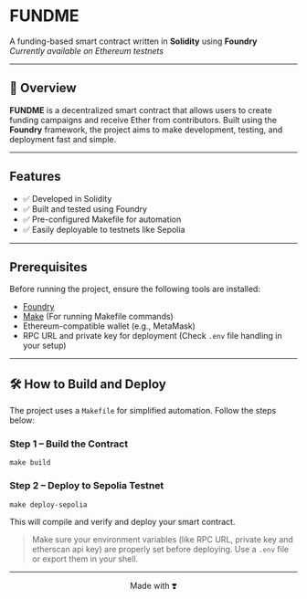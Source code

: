 # FUNDME

A funding-based smart contract written in **Solidity** using **Foundry**  
*Currently available on Ethereum testnets*

---

## 🚀 Overview

**FUNDME** is a decentralized smart contract that allows users to create funding campaigns and receive Ether from contributors. Built using the **Foundry** framework, the project aims to make development, testing, and deployment fast and simple.

---

## Features

- ✅ Developed in Solidity
- ✅ Built and tested using Foundry
- ✅ Pre-configured Makefile for automation
- ✅ Easily deployable to testnets like Sepolia

---

##  Prerequisites

Before running the project, ensure the following tools are installed:

- [Foundry](https://book.getfoundry.sh/foundry/getting-started/installation)
- [Make](https://www.gnu.org/software/make/) (For running Makefile commands)
- Ethereum-compatible wallet (e.g., MetaMask)
- RPC URL and private key for deployment (Check `.env` file handling in your setup)

---

## 🛠️ How to Build and Deploy

The project uses a `Makefile` for simplified automation. Follow the steps below:

### Step 1 – Build the Contract
```
make build
```
### Step 2 – Deploy to Sepolia Testnet
```
make deploy-sepolia
```

This will compile and  verify and deploy your smart contract.

> Make sure your environment variables (like RPC URL, private key and etherscan api key) are properly set before deploying. Use a `.env` file or export them in your shell.

---


<div align="center">
  Made with ❣️
</div>
